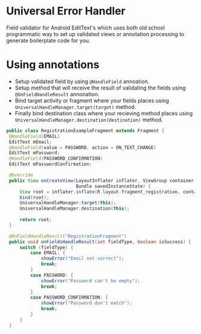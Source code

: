 # Universal Error Handler

Field validator for Android EditText's which uses both old school programmatic way to set up validated views or annotation processing to generate boilerplate code for you.

# Using annotations
  - Setup validated field by using `@HandleField` annoation.
  - Setup method that will receive the result of validating the fields using `@OnFieldHandleResult` annonation.
  - Bind target activity or fragment where your fields places using `UniversalHandleManager.target(target)` method.
  - Finally bind destination class where your recieving method places using `UniversalHandleManager.destination(destination)` method.
  
   ```java
  public class RegistrationExampleFragment extends Fragment {
    @HandleField(EMAIL)
    EditText mEmail;
    @HandleField(value = PASSWORD, action = ON_TEXT_CHANGE)
    EditText mPassword;
    @HandleField(PASSWORD_CONFIRMATION)
    EditText mPasswordConfirmation;

    @Override
    public View onCreateView(LayoutInflater inflater, ViewGroup container,
                             Bundle savedInstanceState) {
        View root = inflater.inflate(R.layout.fragment_registration, container, false);
        bind(root);
        UniversalHandleManager.target(this);
        UniversalHandleManager.destination(this);
        
        return root;
    }

    @OnFieldHandleResult("RegistrationFragment")
    public void onFieldsHandleResult(int fieldType, boolean isSuccess) {
        switch (fieldType) {
            case EMAIL: {
                showError("Email not correct");
                break;
            }
            case PASSWORD: {
                showError("Password can't be empty");
                break;
            }
            case PASSWORD_CONFIRMATION: {
                showError("Password don't match");
                break;
            }
        }
    }
```
